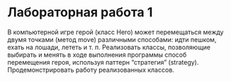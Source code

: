 # Лабораторная работа 1

В компьютерной игре герой (класс Hero) 
может перемещаться между двумя 
точками (метод move) различными способами: 
идти пешком, ехать на лошади, лететь и т. п. 
Реализовать классы, позволяющие выбирать и менять 
в ходе выполнения программы способ перемещения героя, 
используя паттерн “стратегия” (strategy). 
Продемонстрировать работу реализованных классов.